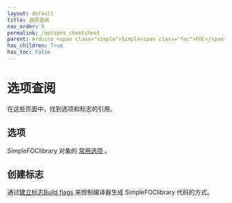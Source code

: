 ```yaml
---
layout: default
title: 选项查阅
nav_order: 9
permalink: /options_cheetsheet
parent: Arduino <span class="simple">Simple<span class="foc">FOC</span>library</span>
has_children: True
has_toc: False
---
```



# 选项查阅

在这些页面中，找到选项和标志的引用。

## 选项

<span class="simple">Simple<span class="foc">FOC</span>library</span> 对象的 [常用选项](cheetsheet/options_reference) 。

## 创建标志

通过[建立标志Build flags](cheetsheet/build_flags) 来控制编译器生成 <span class="simple">Simple<span class="foc">FOC</span>library</span> 代码的方式。

